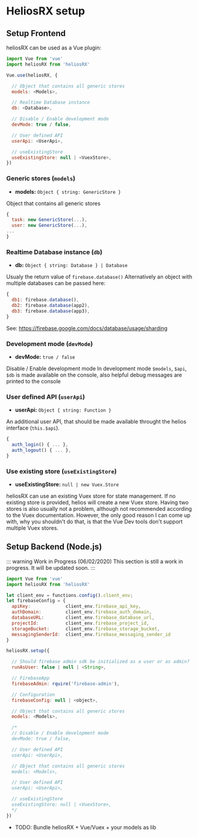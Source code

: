 # HeliosRX setup

## Setup Frontend

heliosRX can be used as a Vue plugin:

```js
import Vue from 'vue'
import heliosRX from 'heliosRX'

Vue.use(heliosRX, {

  // Object that contains all generic stores
  models: <Models>,

  // Realtime Database instance
  db: <Database>,

  // Disable / Enable development mode
  devMode: true / false,

  // User defined API
  userApi: <UserApi>,

  // useExistingStore
  useExistingStore: null | <VuexStore>,
})
```

### Generic stores (`models`)

- **models:** `Object { string: GenericStore }`

Object that contains all generic stores
```js
{
  task: new GenericStore(...),
  user: new GenericStore(...),
...
}
```

### Realtime Database instance (`db`)

- **db:** `Object { string: Database } | Database`

Usualy the return value of `firebase.database()`
Alternatively an object with multiple databases can be passed here:
```js
{
  db1: firebase.database(),
  db2: firebase.database(app2),
  db3: firebase.database(app3),
}
```
See: https://firebase.google.com/docs/database/usage/sharding

### Development mode (`devMode`)

- **devMode:** `true / false`

Disable / Enable development mode
In development mode `$models`, `$api`, `$db` is made available on the console,
also helpful debug messages are printed to the console

### User defined API (`userApi`)

- **userApi:** `Object { string: Function }`

An additional user API, that should be made available throught the helios
interface (`this.$api`).

```js
{
  auth_login() { ... },
  auth_logout() { ... },
}
```

### Use existing store (`useExistingStore`)

- **useExistingStore:** `null | new Vuex.Store`

heliosRX can use an existing Vuex store for state management. If no existing store is provided,
helios will create a new Vuex store. Having two stores is also usually not a problem, although
not recommended according to the Vuex documentation. <!-- ??? -->
However, the only good reason I can come up with, why you shouldn't do that, is that
the Vue Dev tools don't support multiple Vuex stores.

<!--
### Ready flags (`readyFlags`)
### Plugins (`plugins`)

```js
const db = heliosRX.setup({

  //  ...
  definitions: <PATH>,

  //  ...
  api:         <PATH>,

  //  ...
  debug:       Boolean,
})
```
-->

## Setup Backend (Node.js)

::: warning Work in Progress (06/02/2020)
This section is still a work in progress. It will be updated soon.
:::

```js
import Vue from 'vue'
import heliosRX from 'heliosRX'

let client_env = functions.config().client_env;
let firebaseConfig = {
  apiKey:             client_env.firebase_api_key,
  authDomain:         client_env.firebase_auth_domain,
  databaseURL:        client_env.firebase_database_url,
  projectId:          client_env.firebase_project_id,
  storageBucket:      client_env.firebase_storage_bucket,
  messagingSenderId:  client_env.firebase_messaging_sender_id
}

heliosRX.setup({

  // Should firebase admin sdk be initialized as a user or as admin?
  runAsUser: false | null | <String>,

  // FirebaseApp
  firebaseAdmin: rquire('firebase-admin'),

  // Configuration
  firebaseConfig: null | <object>,

  // Object that contains all generic stores
  models: <Models>,

  /*
  // Disable / Enable development mode
  devMode: true / false,

  // User defined API
  userApi: <UserApi>,

  // Object that contains all generic stores
  models: <Models>,

  // User defined API
  userApi: <UserApi>,

  // useExistingStore
  useExistingStore: null | <VuexStore>,
  */
})
```

- TODO: Bundle heliosRX + Vue/Vuex + your models as lib
